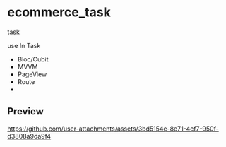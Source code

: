 # ecommerce_task

task

use In Task 
* Bloc/Cubit 
* MVVM
* PageView
* Route
* 
## Preview

https://github.com/user-attachments/assets/3bd5154e-8e71-4cf7-950f-d3808a9da9f4


